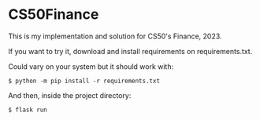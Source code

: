 # CS50Finance

This is my implementation and solution for CS50's Finance, 2023.

If you want to try it, download and install requirements on requirements.txt.

Could vary on your system but it should work with:

```console
$ python -m pip install -r requirements.txt
```

And then, inside the project directory:

```console
$ flask run
```
